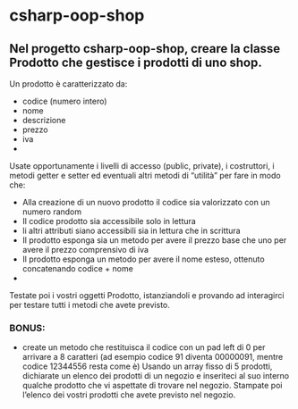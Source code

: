 # csharp-oop-shop

## Nel progetto csharp-oop-shop, creare la classe Prodotto che gestisce i prodotti di uno shop.

Un prodotto è caratterizzato da:
* codice (numero intero)
* nome
* descrizione
* prezzo
* iva
* 
Usate opportunamente i livelli di accesso (public, private), i costruttori, i metodi getter e setter ed eventuali altri metodi di “utilità” per fare in modo che:
* Alla creazione di un nuovo prodotto il codice sia valorizzato con un numero random
* Il codice prodotto sia accessibile solo in lettura
* li altri attributi siano accessibili sia in lettura che in scrittura
* Il prodotto esponga sia un metodo per avere il prezzo base che uno per avere il prezzo comprensivo di iva
* Il prodotto esponga un metodo per avere il nome esteso, ottenuto concatenando codice + nome
* 
Testate poi i vostri oggetti Prodotto, istanziandoli e provando ad interagirci per testare tutti i metodi che avete previsto.

### BONUS:
* create un metodo che restituisca il codice con un pad left di 0 per arrivare a 8 caratteri (ad esempio codice 91 diventa 00000091, mentre codice 12344556 resta come è)
Usando un array fisso di 5 prodotti, dichiarate un elenco dei prodotti di un negozio e inseriteci al suo interno qualche prodotto che vi aspettate di trovare nel negozio. Stampate poi l’elenco dei vostri prodotti che avete previsto nel negozio.
